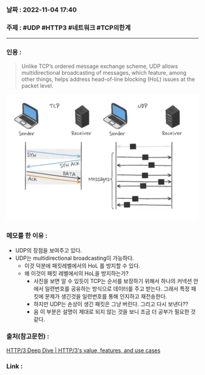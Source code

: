 ### 날짜 : 2022-11-04 17:40
### 주제 : #UDP #HTTP3 #네트워크 #TCP의한계 

---- 

### 인용 : 
>  Unlike TCP’s ordered message exchange scheme, UDP allows multidirectional broadcasting of messages, which feature, among other things, helps address head-of-line blocking (HoL) issues at the packet level.


![](Assets/udp-mulidirectional.png)



### 메모를 한 이유 : 
- UDP의 장점을 보여주고 있다. 
- UDP는 multidirectional broadcasting이 가능하다. 
	- 이것 덕분에 패킷레벨에서의  HoL 를 방지할 수 있다.
	- 왜 이것이 패킷 레벨에서의 HoL을 방지하는가? 
		- 사진을 보면 알 수 있듯이 TCP는 순서를 보장하기 위해서 하나의 커넥션 안에서 일련번호를 공유하는 방식으로 데이터를 주고 받는다. 그래서 특정 패킷에 문제가 생긴것을 일련번호를 통해 인지하고 재전송한다.
		- 하지만 UDP는 손상이 생긴 패킷은 그냥 버린다. 그리고 다시 보낸다?? 
		- 음 이 부분은 설명이 제대로 되지 않는 것을 보니 조금 더 공부가 필요한 것 같다. 



### 출처(참고문헌) : 
[HTTP/3 Deep Dive | HTTP/3's value, features, and use cases](https://ably.com/topic/http3)


### Link : 
